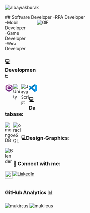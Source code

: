<p align="left"> <img src="https://komarev.com/ghpvc/?username=albayrakburak&abbreviated=true" alt="albayrakburak" /> </p>
## Software Developer

<img align="right" alt="GIF" src="https://user-images.githubusercontent.com/78233904/188205396-a5c13fce-8e92-4d67-b10f-f8c9b87e3192.gif" width="400" height="320" />
-RPA Developer<br />
-Mobil Developer<br />
-Game Developer<br />
-Web Developer<br />


### 💻Development:
[<img align="left" alt="csharp" width="26px" src="https://github.com/devicons/devicon/blob/master/icons/csharp/csharp-original.svg"/>][Cs]
[<img align="left" alt="Unity" width="26px" src="https://i.redd.it/tu3gt6ysfxq71.png" />][unity]
[<img align="left" alt="JavaScript" width="26px" src="https://upload.wikimedia.org/wikipedia/commons/thumb/a/a7/React-icon.svg/640px-React-icon.svg.png"/>][ReactJS]
[<img align="left" alt="Visual Studio Code" width="26px" src="https://raw.githubusercontent.com/github/explore/80688e429a7d4ef2fca1e82350fe8e3517d3494d/topics/visual-studio-code/visual-studio-code.png" />][vsCode]
<br />

### 💻Database:

[<img align="left" alt="mongoDB" width="26px" src="https://w7.pngwing.com/pngs/241/983/png-transparent-mongodb-nosql-database-computer-icons-others-leaf-grass-fruit-thumbnail.png" />][mongoDB]
[<img align="left" alt="oracleSQL" width="26px" src="https://upload.wikimedia.org/wikipedia/en/thumb/6/68/Oracle_SQL_Developer_logo.svg/800px-Oracle_SQL_Developer_logo.svg.png"/>][OracleSQL]
<br />

### 💻Design-Graphics:
[<img align="left" alt="Blender" width="26px" src="https://w7.pngwing.com/pngs/322/576/png-transparent-blender-3d-computer-graphics-texture-mapping-computer-software-animation-blender-3d-computer-graphics-text-orange-thumbnail.png" />][Blender]
<br />
### 📩 Connect with me:
[![LinkedIn](https://img.shields.io/badge/LinkedIn-%230077B5.svg?logo=linkedin&logoColor=white)](https://www.linkedin.com/in/burak-albayrak-74684b19b/)
[<img align="left" height="24" width="24" src="https://w7.pngwing.com/pngs/132/138/png-transparent-gmail-icon-gmail-computer-icons-email-google-contacts-google-account-gmail-blue-angle-text-thumbnail.png" />][gmail]
<br />
<br />
### GitHub Analytics 📊
<img height="180em" align="center" src="https://github-readme-stats.vercel.app/api?username=AlbayrakBurak&show_icons=true&locale=en&theme=algolia&include_all_commits=true&count_private=true" alt="mukireus"/>
  <img height="180em" align="center" src="https://github-readme-stats.vercel.app/api/top-langs?username=AlbayrakBurak&show_icons=true&locale=en&layout=compact&langs_count=8&theme=algolia" alt="mukireus"/>
<br />
<br />

[linkedin]: https://www.linkedin.com/in/burak-albayrak-74684b19b/
[gmail]: mailto:albayrak1burak@gmail.com
[flutter]: https://flutter.dev/
[unity]: https://unity.com/
[vsCode]: https://code.visualstudio.com/
[Blender]: https://www.blender.org/
[mongoDB]: https://www.mongodb.com/
[PUN]: https://www.photonengine.com/pun
[Cs]: https://learn.microsoft.com/en-us/dotnet/csharp/
[ReactJS]: https://react.dev/
[angular]: https://angularjs.org/
[react]: https://react.dev/
[OracleSQL]: https://www.oracle.com/database/sqldeveloper/




